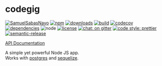 # codegig

[![SamuelSabasNayo](https://circleci.com/gh/SamuelSabasNayo/codegig.svg?style=shield)](https://app.circleci.com/pipelines/github/SamuelSabasNayo/codegig)
[![npm](https://img.shields.io/npm/v/sql-template-strings.svg?maxAge=2592000)](https://www.npmjs.com/package/sql-template-strings)
[![downloads](https://img.shields.io/npm/dm/sql-template-strings.svg?maxAge=2592000)](https://www.npmjs.com/package/sql-template-strings)
[![build](https://travis-ci.org/felixfbecker/node-sql-template-strings.svg?branch=master)](https://travis-ci.org/felixfbecker/node-sql-template-strings)
[![codecov](https://codecov.io/gh/felixfbecker/node-sql-template-strings/branch/master/graph/badge.svg)](https://codecov.io/gh/felixfbecker/node-sql-template-strings)
[![dependencies](https://david-dm.org/felixfbecker/node-sql-template-strings.svg)](https://david-dm.org/felixfbecker/node-sql-template-strings)
![node](http://img.shields.io/node/v/sql-template-strings.svg)
[![license](https://img.shields.io/npm/l/sql-template-strings.svg?maxAge=2592000)](https://github.com/felixfbecker/node-sql-template-strings/blob/master/LICENSE.txt)
[![chat: on gitter](https://badges.gitter.im/felixfbecker/node-sql-template-strings.svg)](https://gitter.im/felixfbecker/node-sql-template-strings?utm_source=badge&utm_medium=badge&utm_campaign=pr-badge&utm_content=badge)
[![code style: prettier](https://img.shields.io/badge/code_style-prettier-ff69b4.svg)](https://github.com/prettier/prettier)
[![semantic-release](https://img.shields.io/badge/%20%20%F0%9F%93%A6%F0%9F%9A%80-semantic--release-e10079.svg)](https://github.com/semantic-release/semantic-release)

[API Documentation](http://node-sql-template-strings.surge.sh/)

A simple yet powerful Node JS app.  
Works with [postgres](https://www.npmjs.com/package/pg) and [sequelize](https://www.npmjs.com/package/sequelize).
